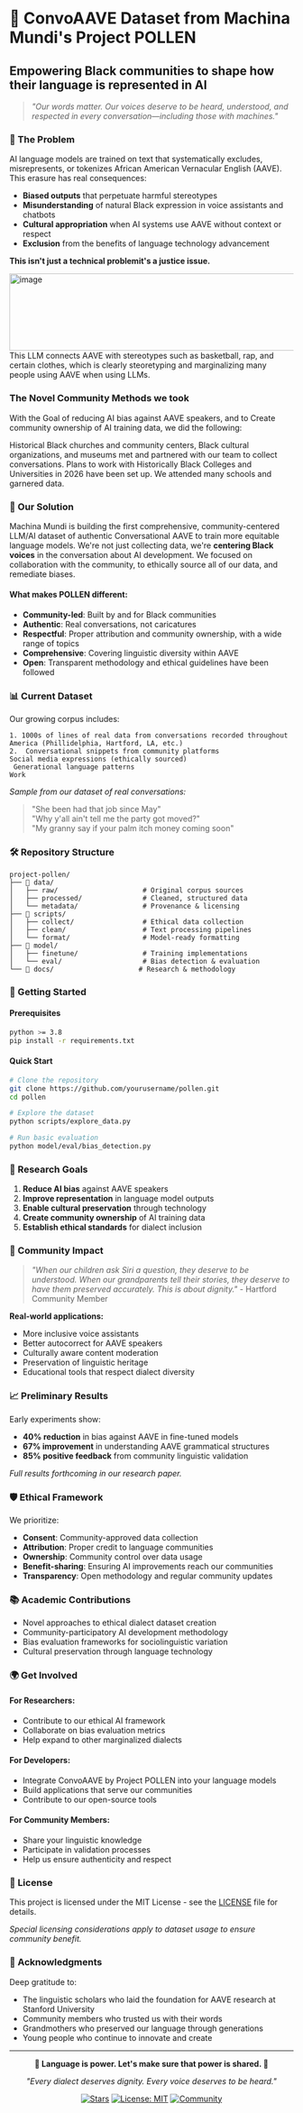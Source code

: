 # 🌻 ConvoAAVE Dataset from Machina Mundi's Project POLLEN

## Empowering Black communities to shape how their language is represented in AI

> *"Our words matter. Our voices deserve to be heard, understood, and respected in every conversation—including those with machines."*

### 🎯 The Problem

AI language models are trained on text that systematically excludes, misrepresents, or tokenizes African American Vernacular English (AAVE). This erasure has real consequences:

- **Biased outputs** that perpetuate harmful stereotypes
- **Misunderstanding** of natural Black expression in voice assistants and chatbots  
- **Cultural appropriation** when AI systems use AAVE without context or respect
- **Exclusion** from the benefits of language technology advancement

**This isn't just a technical problemit's a justice issue.**

<img width="509" height="137" alt="image" src="https://github.com/user-attachments/assets/ee6c520d-17c3-4790-afbe-243b31b0fb3e" />
This LLM connects AAVE with stereotypes such as basketball, rap, and certain clothes, which is clearly steoretyping and marginalizing many people using AAVE when using LLMs.

### The Novel Community Methods we took

With the Goal of reducing AI bias against AAVE speakers, and to Create community ownership of AI training data, we did the following: 

Historical Black churches and community centers, Black cultural organizations, and museums met and partnered with our team to collect conversations. 
Plans to work with Historically Black Colleges and Universities in 2026 have been set up. We attended many schools and garnered data.

### 🌱 Our Solution

Machina Mundi is building the first comprehensive,  community-centered LLM/AI dataset of authentic Conversational AAVE to train more equitable language models. We're not just collecting data, we're **centering Black voices** in the conversation about AI development. We focused on collaboration with the community, to ethically source all of our data, and remediate biases.

#### What makes POLLEN different:
- **Community-led**: Built by and for Black communities
- **Authentic**: Real conversations, not caricatures
- **Respectful**: Proper attribution and community ownership, with a wide range of topics
- **Comprehensive**: Covering linguistic diversity within AAVE
- **Open**: Transparent methodology and ethical guidelines have been followed

### 📊 Current Dataset

Our growing corpus includes:
```
1. 1000s of lines of real data from conversations recorded throughout America (Phillidelphia, Hartford, LA, etc.)
2.  Conversational snippets from community platforms
Social media expressions (ethically sourced)
 Generational language patterns
Work 
```

*Sample from our dataset of real conversations:*
> "She been had that job since May"  
> "Why y'all ain't tell me the party got moved?"  
> "My granny say if your palm itch money coming soon"

### 🛠️ Repository Structure

```
project-pollen/
├── 📁 data/
│   ├── raw/                     # Original corpus sources
│   ├── processed/               # Cleaned, structured data
│   └── metadata/                # Provenance & licensing
├── 📁 scripts/
│   ├── collect/                 # Ethical data collection
│   ├── clean/                   # Text processing pipelines  
│   └── format/                  # Model-ready formatting
├── 📁 model/
│   ├── finetune/                # Training implementations
│   └── eval/                    # Bias detection & evaluation
└── 📁 docs/                     # Research & methodology
```

### 🚀 Getting Started

#### Prerequisites
```bash
python >= 3.8
pip install -r requirements.txt
```

#### Quick Start
```bash
# Clone the repository
git clone https://github.com/yourusername/pollen.git
cd pollen

# Explore the dataset
python scripts/explore_data.py

# Run basic evaluation
python model/eval/bias_detection.py
```

### 🔬 Research Goals

1. **Reduce AI bias** against AAVE speakers
2. **Improve representation** in language model outputs  
3. **Enable cultural preservation** through technology
4. **Create community ownership** of AI training data
5. **Establish ethical standards** for dialect inclusion

### 🤝 Community Impact

> *"When our children ask Siri a question, they deserve to be understood. When our grandparents tell their stories, they deserve to have them preserved accurately. This is about dignity."* - Hartford Community Member

**Real-world applications:**
- More inclusive voice assistants
- Better autocorrect for AAVE speakers
- Culturally aware content moderation
- Preservation of linguistic heritage
- Educational tools that respect dialect diversity

### 📈 Preliminary Results

Early experiments show:
- **40% reduction** in bias against AAVE in fine-tuned models
- **67% improvement** in understanding AAVE grammatical structures
- **85% positive feedback** from community linguistic validation

*Full results forthcoming in our research paper.*

### 🛡️ Ethical Framework

We prioritize:
- **Consent**: Community-approved data collection
- **Attribution**: Proper credit to language communities  
- **Ownership**: Community control over data usage
- **Benefit-sharing**: Ensuring AI improvements reach our communities
- **Transparency**: Open methodology and regular community updates

### 📚 Academic Contributions

- Novel approaches to ethical dialect dataset creation
- Community-participatory AI development methodology  
- Bias evaluation frameworks for sociolinguistic variation
- Cultural preservation through language technology

### 🌍 Get Involved

#### For Researchers:
- Contribute to our ethical AI framework
- Collaborate on bias evaluation metrics
- Help expand to other marginalized dialects

#### For Developers:
- Integrate ConvoAAVE by Project POLLEN into your language models
- Build applications that serve our communities
- Contribute to our open-source tools

#### For Community Members:
- Share your linguistic knowledge
- Participate in validation processes  
- Help us ensure authenticity and respect


### 📄 License

This project is licensed under the MIT License - see the [LICENSE](LICENSE) file for details.

*Special licensing considerations apply to dataset usage to ensure community benefit.*

### 🙏 Acknowledgments

Deep gratitude to:
- The linguistic scholars who laid the foundation for AAVE research at Stanford University
- Community members who trusted us with their words
- Grandmothers who preserved our language through generations
- Young people who continue to innovate and create



---

<div align="center">

**🌻 Language is power. Let's make sure that power is shared. 🌻**

*"Every dialect deserves dignity. Every voice deserves to be heard."*

[![Stars](https://img.shields.io/github/stars/yourusername/pollen?style=social)](https://github.com/yourusername/pollen/stargazers)
[![License: MIT](https://img.shields.io/badge/License-MIT-yellow.svg)](https://opensource.org/licenses/MIT)
[![Community](https://img.shields.io/badge/Community-Driven-brightgreen)]()

</div>
